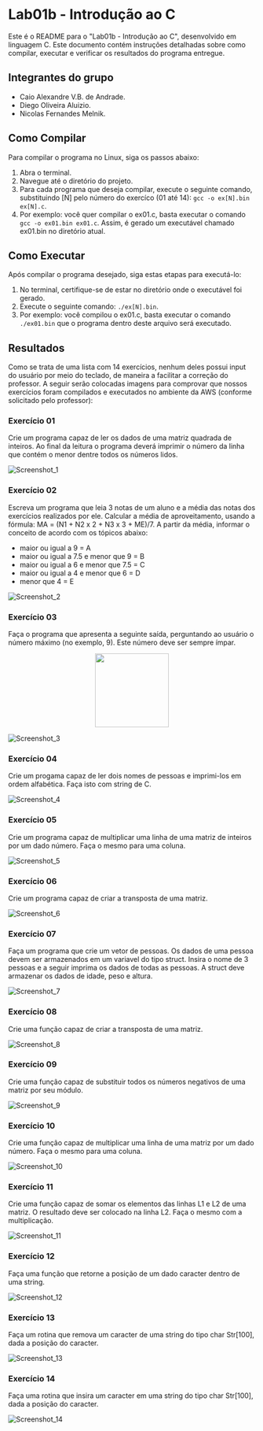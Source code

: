 # Lab01b - Introdução ao C

Este é o README para o "Lab01b - Introdução ao C", desenvolvido em linguagem C. Este documento contém instruções detalhadas sobre como compilar, executar e verificar os resultados do programa entregue.

## Integrantes do grupo 
- Caio Alexandre V.B. de Andrade.
- Diego Oliveira Aluizio.
- Nicolas Fernandes Melnik.

## Como Compilar

Para compilar o programa no Linux, siga os passos abaixo:
1. Abra o terminal.
2. Navegue até o diretório do projeto.
3. Para cada programa que deseja compilar, execute o seguinte comando, substituindo [N] pelo número do exercíco (01 até 14): `gcc -o ex[N].bin ex[N].c`.
4. Por exemplo: você quer compilar o ex01.c, basta executar o comando `gcc -o ex01.bin ex01.c`. Assim, é gerado um executável chamado ex01.bin no diretório atual.

## Como Executar

Após compilar o programa desejado, siga estas etapas para executá-lo:
1. No terminal, certifique-se de estar no diretório onde o executável foi gerado.
2. Execute o seguinte comando: `./ex[N].bin`.
3. Por exemplo: você compilou o ex01.c, basta executar o comando `./ex01.bin` que o programa dentro deste arquivo será executado.

## Resultados
Como se trata de uma lista com 14 exercícios, nenhum deles possui input do usuário por meio do teclado, de maneira a facilitar a correção do professor. A seguir serão colocadas imagens para comprovar que nossos exercícios foram compilados e executados no ambiente da AWS (conforme solicitado pelo professor):

### Exercício 01
Crie um programa capaz de ler os dados de uma matriz quadrada de inteiros. Ao final da leitura o programa deverá imprimir o número da linha que contém o menor dentre todos os números lidos.

![Screenshot_1](https://github.com/nicolasmelnik/Laboratorios-SO/assets/117850844/8be61fe3-7b87-461d-8b4a-3c6b3ecbe19c)

### Exercício 02
Escreva um programa que leia 3 notas de um aluno e a média das notas dos exercícios realizados por ele. Calcular a média de aproveitamento, usando a fórmula: MA = (N1 + N2 x 2 + N3 x 3 + ME)/7. A partir da média, informar o conceito de acordo com os tópicos abaixo:

* maior ou igual a 9 = A
* maior ou igual a 7.5 e menor que 9 = B
* maior ou igual a 6 e menor que 7.5 = C
* maior ou igual a 4 e menor que 6 = D
* menor que 4 = E 
  
![Screenshot_2](https://github.com/nicolasmelnik/Laboratorios-SO/assets/117850844/711a59b2-53ce-464c-a4a7-551e3220e2bc)

### Exercício 03
Faça o programa que apresenta a seguinte saída, perguntando ao usuário o número máximo (no exemplo, 9). Este número deve ser sempre ímpar.

<div align="center">
<img src="https://github.com/nicolasmelnik/Laboratorios-SO/assets/117850844/6f056a3e-baa4-481f-81d1-fa00b6b480c6" width="150px" />
</div>

![Screenshot_3](https://github.com/nicolasmelnik/Laboratorios-SO/assets/117850844/ee8a9b49-6a12-4973-a2bb-6c066dc0df0b)

### Exercício 04
Crie um progama capaz de ler dois nomes de pessoas e imprimi-los em ordem alfabética. Faça isto com string de C.

![Screenshot_4](https://github.com/nicolasmelnik/Laboratorios-SO/assets/117850844/547a1a44-442e-44c7-acc0-5390eecedc09)

### Exercício 05
Crie um programa capaz de multiplicar uma linha de uma matriz de inteiros por um dado número. Faça o mesmo para uma coluna.

![Screenshot_5](https://github.com/nicolasmelnik/Laboratorios-SO/assets/117850844/7f596388-09e4-4732-b9c4-7f378c2203a7)

### Exercício 06
Crie um programa capaz de criar a transposta de uma matriz.

![Screenshot_6](https://github.com/nicolasmelnik/Laboratorios-SO/assets/117850844/7d62cf03-12bf-4f31-9e9b-fdc1a0953d80)

### Exercício 07
Faça um programa que crie um vetor de pessoas. Os dados de uma pessoa devem ser armazenados em um variavel do tipo struct. Insira o nome de 3 pessoas e a seguir imprima os dados de todas as pessoas. A struct deve armazenar os dados de idade, peso e altura.

![Screenshot_7](https://github.com/nicolasmelnik/Laboratorios-SO/assets/117850844/fc3b14a0-3437-444e-bd55-6bc00ba4ebe5)

### Exercício 08
Crie uma função capaz de criar a transposta de uma matriz.

![Screenshot_8](https://github.com/nicolasmelnik/Laboratorios-SO/assets/117850844/247e0248-9298-41d2-a192-d16041559295)

### Exercício 09
Crie uma função capaz de substituir todos os números negativos de uma matriz por seu módulo.

![Screenshot_9](https://github.com/nicolasmelnik/Laboratorios-SO/assets/117850844/a5b21c72-84da-4e12-bf51-097e35124885)

### Exercício 10
Crie uma função capaz de multiplicar uma linha de uma matriz por um dado número. Faça o mesmo para uma coluna.

![Screenshot_10](https://github.com/nicolasmelnik/Laboratorios-SO/assets/117850844/47a10ffa-d7f1-429f-985c-0bba97dbd406)

### Exercício 11
Crie uma função capaz de somar os elementos das linhas L1 e L2 de uma matriz. O resultado deve ser colocado na linha L2. Faça o mesmo com a multiplicação.

![Screenshot_11](https://github.com/nicolasmelnik/Laboratorios-SO/assets/117850844/755a3e86-1f00-48c0-9dbf-ba7faaeba02c)

### Exercício 12
Faça uma função que retorne a posição de um dado caracter dentro de uma string.

![Screenshot_12](https://github.com/nicolasmelnik/Laboratorios-SO/assets/117850844/c11de635-e849-491d-b96b-bc0e15ee0606)

### Exercício 13
Faça um rotina que remova um caracter de uma string do tipo char Str[100], dada a posição do caracter.

![Screenshot_13](https://github.com/nicolasmelnik/Laboratorios-SO/assets/117850844/7de8810a-4a79-4106-9620-a1269ebe3fca)

### Exercício 14
Faça uma rotina que insira um caracter em uma string do tipo char Str[100], dada a posição do caracter.

![Screenshot_14](https://github.com/nicolasmelnik/Laboratorios-SO/assets/117850844/4fdb4ab4-9316-4275-94a9-fb385dc52a38)
